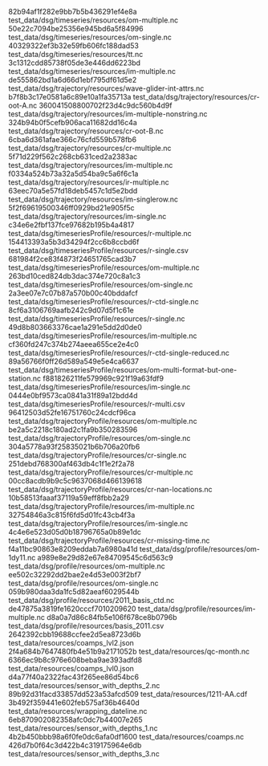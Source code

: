 82b94af1f282e9bb7b5b436291ef4e8a  test_data/dsg/timeseries/resources/om-multiple.nc
50e22c7094be25356e945bd6a5f84996  test_data/dsg/timeseries/resources/om-single.nc
40329322ef3b32e59fb606fc188dad53  test_data/dsg/timeseries/resources/tt.nc
3c1312cdd85738f05de3e446dd6223bd  test_data/dsg/timeseries/resources/im-multiple.nc
de555862bd1a6d66d1ebf795df61d5e2  test_data/dsg/trajectory/resources/wave-glider-int-attrs.nc
b7f8b3c17e0581a6c89e10a1fa35713a  test_data/dsg/trajectory/resources/cr-oot-A.nc
360041508800702f23d4c9dc560b4d9f  test_data/dsg/trajectory/resources/im-multiple-nonstring.nc
324b94b0f5cefb906aca11682dd16c4a  test_data/dsg/trajectory/resources/cr-oot-B.nc
6cba6d361afae366c76cfd559b578fb6  test_data/dsg/trajectory/resources/cr-multiple.nc
5f71d229f562c268cb631ced2a2383ac  test_data/dsg/trajectory/resources/im-multiple.nc
f0334a524b73a32a5d54ba9c5a6f6c1a  test_data/dsg/trajectory/resources/ir-multiple.nc
63eec70a5e57fd18deb5457c1d5e2bdd  test_data/dsg/trajectory/resources/im-singlerow.nc
5f2f69619500346ff0929bd21e905f5c  test_data/dsg/trajectory/resources/im-single.nc
c34e6e2fbf137fce97682b195b4a4817  test_data/dsg/timeseriesProfile/resources/r-multiple.nc
154413393a5b3d34294f2cc6b8ccbd6f  test_data/dsg/timeseriesProfile/resources/r-single.csv
681984f2ce83f4873f24651765cad3b7  test_data/dsg/timeseriesProfile/resources/om-multiple.nc
263bd10ced824db3dac374e720c8a1c3  test_data/dsg/timeseriesProfile/resources/om-single.nc
2a3ee07e7c07b87a570b00c40bddafcf  test_data/dsg/timeseriesProfile/resources/r-ctd-single.nc
8cf6a3106769aafb242c9d07d5f1c61e  test_data/dsg/timeseriesProfile/resources/r-single.nc
49d8b803663376cae1a291e5dd2d0de0  test_data/dsg/timeseriesProfile/resources/im-multiple.nc
cf360fd247c374b274aeea655ce2e4c0  test_data/dsg/timeseriesProfile/resources/r-ctd-single-reduced.nc
89a56766f0ff26d589a549e5e4ca6637  test_data/dsg/timeseriesProfile/resources/om-multi-format-but-one-station.nc
f881826211fe579969c921f19a63fdf9  test_data/dsg/timeseriesProfile/resources/im-single.nc
0444e0bf9573ca0841a31f89a12bdd4d  test_data/dsg/timeseriesProfile/resources/r-multi.csv
96412503d52fe16751760c24cdcf96ca  test_data/dsg/trajectoryProfile/resources/om-multiple.nc
be2a5c2218c180ad2c1fa9b350283596  test_data/dsg/trajectoryProfile/resources/om-single.nc
304a5778a93f25835021b6b706a20fb6  test_data/dsg/trajectoryProfile/resources/cr-single.nc
251debd768300af463db4c1f1e2f2a78  test_data/dsg/trajectoryProfile/resources/cr-multiple.nc
00cc8acdb9b9c5c9637068d466139618  test_data/dsg/trajectoryProfile/resources/cr-nan-locations.nc
10b58513faaaf37119a59eff8fbb2a29  test_data/dsg/trajectoryProfile/resources/im-multiple.nc
32754846a3c815f6fd5d01fc43cb4f3a  test_data/dsg/trajectoryProfile/resources/im-single.nc
4c4e6e523d05d0b18796765a0b89e1dc  test_data/dsg/trajectoryProfile/resources/cr-missing-time.nc
f4a11bc90863e8209eddab7a6980a41d  test_data/dsg/profile/resources/om-1dy11.nc
a989e8e29d82e67e84709545c6d563c9  test_data/dsg/profile/resources/om-multiple.nc
ee502c32292dd2bae2e4d53e003f2bf7  test_data/dsg/profile/resources/om-single.nc
059b980daa3da1fc5d82aeaf6029544b  test_data/dsg/profile/resources/2011_basis_ctd.nc
de47875a3819fe1620cccf7010209620  test_data/dsg/profile/resources/im-multiple.nc
d8a0a7d86c84fb5e106f678ce8b0796b  test_data/dsg/profile/resources/basis_2011.csv
2642392cbb19688ccfee2d5ea8723d6b  test_data/resources/coamps_lvl2.json
2f4a684b7647480fb4e51b9a2171052b  test_data/resources/qc-month.nc
6366ec9b8c976e608beba9ae393adfd8  test_data/resources/coamps_lvl0.json
d4a77f40a2322fac43f265ee86d54bc6  test_data/resources/sensor_with_depths_2.nc
89b92d31facd33857dd523a53afcd509  test_data/resources/1211-AA.cdf
3b492f359441e602feb575af36b4640d  test_data/resources/wrapping_dateline.nc
6eb870902082358afc0dc7b44007e265  test_data/resources/sensor_with_depths_1.nc
4b2b450bbb98a6f0fe0dc6afa0df1600  test_data/resources/coamps.nc
426d7b0f64c3d422b4c319175964e6db  test_data/resources/sensor_with_depths_3.nc
